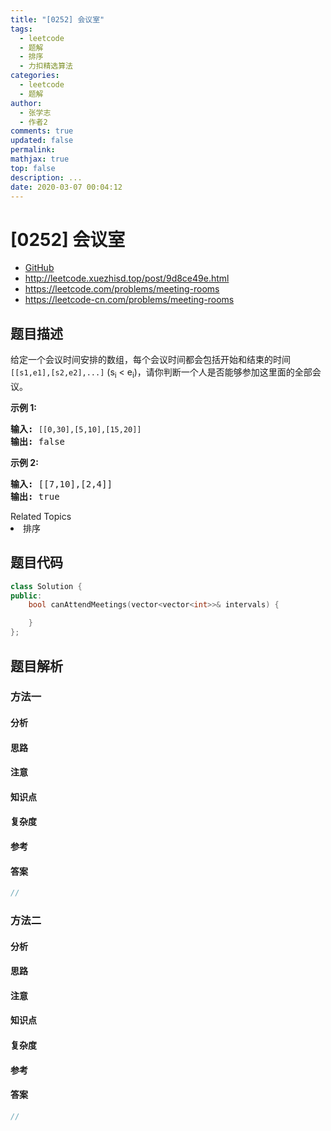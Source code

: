 ```yaml
---
title: "[0252] 会议室"
tags:
  - leetcode
  - 题解
  - 排序
  - 力扣精选算法
categories:
  - leetcode
  - 题解
author:
  - 张学志
  - 作者2
comments: true
updated: false
permalink:
mathjax: true
top: false
description: ...
date: 2020-03-07 00:04:12
---
```



# [0252] 会议室
* [GitHub](https://github.com/algoboy101/LeetCodeCrowdsource/tree/master/_posts/QA/%5B0252%5D%20%E4%BC%9A%E8%AE%AE%E5%AE%A4.md)
* http://leetcode.xuezhisd.top/post/9d8ce49e.html
* https://leetcode.com/problems/meeting-rooms
* https://leetcode-cn.com/problems/meeting-rooms


## 题目描述

<p>给定一个会议时间安排的数组，每个会议时间都会包括开始和结束的时间 <code>[[s1,e1],[s2,e2],...]</code> (s<sub>i</sub> &lt; e<sub>i</sub>)，请你判断一个人是否能够参加这里面的全部会议。</p>

<p><strong>示例 1:</strong></p>

<pre><strong>输入:</strong> <code>[[0,30],[5,10],[15,20]]</code>
<strong>输出:</strong> false
</pre>

<p><strong>示例 2:</strong></p>

<pre><strong>输入:</strong> [[7,10],[2,4]]
<strong>输出:</strong> true
</pre>
<div><div>Related Topics</div><div><li>排序</li></div></div>


## 题目代码

```cpp
class Solution {
public:
    bool canAttendMeetings(vector<vector<int>>& intervals) {

    }
};
```


## 题目解析


### 方法一

#### 分析

#### 思路

#### 注意

#### 知识点

#### 复杂度

#### 参考

#### 答案

```cpp
//
```


### 方法二

#### 分析

#### 思路

#### 注意

#### 知识点

#### 复杂度

#### 参考

#### 答案

```cpp
//
```


